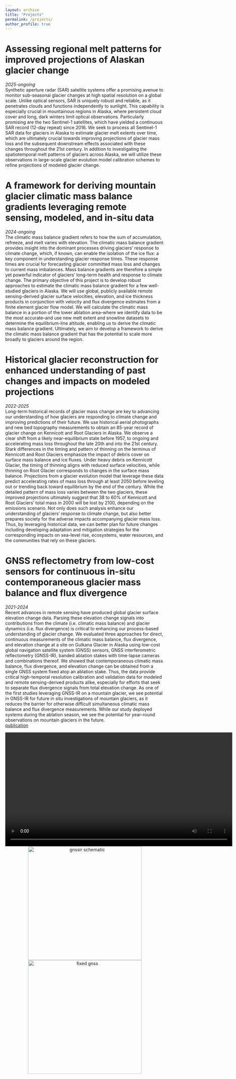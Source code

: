```yaml
---
layout: archive
title: "Projects"
permalink: /projects/
author_profile: true
---
```


Assessing regional melt patterns for improved projections of Alaskan glacier change
======
*2025-ongoing*\
Synthetic aperture radar (SAR) satellite systems offer a promising avenue to monitor sub-seasonal glacier changes at high spatial resolution on a global scale. Unlike optical sensors, SAR is uniquely robust and reliable, as it penetrates clouds and functions independently to sunlight. This capability is especially crucial in mountainous regions in Alaska, where persistent cloud cover and long, dark winters limit optical observations. Particularly promising are the two Sentinel-1 satellites, which have yielded a continuous SAR record (12-day repeat) since 2016. We seek to process all Sentinel-1 SAR data for glaciers in Alaska to estimate glacier melt extents over time, which are ultimately crucial towards improving projections of glacier mass loss and the subsequent downstream effects associated with these changes throughout the 21st century. In addition to investigating the spatiotemporal melt patterns of glaciers across Alaska, we will utilize these observations in large-scale glacier evolution model calibration schemes to refine projections of modeled glacier change.


A framework for deriving mountain glacier climatic mass balance gradients leveraging remote sensing, modeled, and in-situ data
======
*2024-ongoing*\
The climatic mass balance gradient refers to how the sum of accumulation, refreeze, and melt varies with elevation. The climatic mass balance gradient provides insight into the dominant processes driving glaciers’ response to climate change, which, if known, can enable the isolation of the ice flux: a key component in understanding glacier response times. These response times are crucial for forecasting glacier committed mass loss and changes to current mass imbalances. Mass balance gradients are therefore a simple yet powerful indicator of glaciers’ long-term health and response to climate change. The primary objective of this project is to develop robust approaches to estimate the climatic mass balance gradient for a few well-studied glaciers in Alaska. We will use global, publicly available remote sensing-derived glacier surface velocities, elevation, and ice thickness products in conjunction with velocity and flux divergence estimates from a finite element glacier flow model. We will calculate the climatic mass balance in a portion of the lower ablation area–where we identify data to be the most accurate–and use new melt extent and snowline datasets to determine the equilibrium-line altitude, enabling us to derive the climatic mass balance gradient. Ultimately, we aim to develop a framework to derive the climatic mass balance gradient that has the potential to scale more broadly to glaciers around the region.


Historical glacier reconstruction for enhanced understanding of past changes and impacts on modeled projections
======
*2022-2025*\
Long-term historical records of glacier mass change are key to advancing our understanding of how glaciers are responding to climate change and improving predictions of their future. We use historical aerial photographs and new bed topography measurements to obtain an 85-year record of glacier change on Kennicott and Root Glaciers in Alaska. We observe a clear shift from a likely near-equilibrium state before 1957, to ongoing and accelerating mass loss throughout the late 20th and into the 21st century. Stark differences in the timing and pattern of thinning on the terminus of Kennicott and Root Glaciers emphasize the impact of debris cover on surface mass balance and ice fluxes. Under heavy debris on Kennicott Glacier, the timing of thinning aligns with reduced surface velocities, while thinning on Root Glacier corresponds to changes in the surface mass balance. Projections from a glacier evolution model that leverage these data predict accelerating rates of mass loss through at least 2050 before leveling out or trending back toward equilibrium by the end of the century. While the detailed pattern of mass loss varies between the two glaciers, these improved projections ultimately suggest that 38 to 60% of Kennicott and Root Glaciers’ total mass in 2000 will be lost by 2100, depending on the emissions scenario. Not only does such analysis enhance our understanding of glaciers’ response to climate change, but also better prepares society for the adverse impacts accompanying glacier mass loss. Thus, by leveraging historical data, we can better plan for future changes including developing adaptation and mitigation strategies for the corresponding impacts on sea-level rise, ecosystems, water resources, and the communities that rely on these glaciers.


GNSS reflectometry from low-cost sensors for continuous in-situ contemporaneous glacier mass balance and flux divergence
======
*2021-2024*\
Recent advances in remote sensing have produced global glacier surface elevation change data. Parsing these elevation change signals into contributions from the climate (i.e. climatic mass balance) and glacier dynamics (i.e. flux divergence) is critical to enhancing our process-based understanding of glacier change. We evaluated three approaches for direct, continuous measurements of the climatic mass balance, flux divergence, and elevation change at a site on Gulkana Glacier in Alaska using low-cost global navigation satellite system (GNSS) sensors, GNSS interferometric reflectometry (GNSS-IR), banded ablation stakes with time-lapse cameras and combinations thereof. We showed that contemporaneous climatic mass balance, flux divergence, and elevation change can be obtained from a single GNSS system fixed atop an ablation stake. Thus, the data provide critical high-temporal resolution calibration and validation data for modeled and remote sensing-derived products alike, especially for efforts that seek to separate flux divergence signals from total elevation change. As one of the first studies leveraging GNSS-IR on a mountain glacier, we see potential in GNSS-IR for future in situ investigations of mountain glaciers, as it reduces the barrier for otherwise difficult simultaneous climatic mass balance and flux divergence measurements. While our study deployed systems during the ablation season, we see the potential for year-round observations on mountain glaciers in the future.\
[publication](https://doi.org/10.1017/jog.2024.54)

<div style="text-align: center;">
  <video id="video" height="360" controls>
    <source src="[https://github.com/](https://raw.githubusercontent.com/albinwwells/albinwwells.github.io/images/projects/gnss/mb_timelapse_animation_site_ab_2023.mp4)" type="video/mp4">
  </video>
  <img src="https://albinwwells.github.io/images/projects/gnss/fixed_gnss_schematic.png" alt="gnssir schematic" height="360" 
    class="responsivepost">
  <img src="https://albinwwells.github.io/images/projects/gnss/fixed_gnss_spring-fall.png" alt="fixed gnss" height="360"
    class="responsivepost">
</div>

<!--
<div style="text-align: center;">
  <video id="video" width="640" height="360" controls>
    <source src="[https://github.com/](https://raw.githubusercontent.com/albinwwells/albinwwells.github.io/images/projects/gnss/mb_timelapse_animation_site_ab_2023.mp4)" type="video/mp4">
    Your browser does not support the video tag.
  </video>

  <img src="https://raw.githubusercontent.com/albinwwells/albinwwells.github.io/images/projects/gnss/fixed_gnss_schematic.png" width="640" height="360" style="display: none;">
  
  <img src="https://raw.githubusercontent.com/albinwwells/albinwwells.github.io/images/projects/gnss/fixed_gnss_spring-fall.png" width="640" height="360" style="display: none;">

  <br>

  <button onclick="toggleMedia()">⬅️➡️</button>
</div>

<script>
  function toggleMedia() {
    var video = document.getElementById("video");
    var image = document.getElementById("image");

    if (video.style.display === "none") {
      video.style.display = "block";
      image.style.display = "none";
    } else {
      video.style.display = "none";
      image.style.display = "block";
    }
  }
</script>

